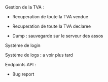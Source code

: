 Gestion de la TVA :
* Recuperation de toute la TVA vendue
* Recuperation de toute la TVA declaree

* Dump : sauvegarde sur le serveur des assos

Système de login

Système de logs : a voir plus tard

Endpoints API :
* Bug report
